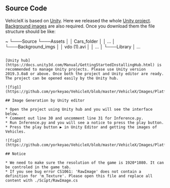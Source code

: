 ## Source Code 

VehicleX is based on [Unity](https://unity.com/). Here we released the whole [Unity project](). [Background images](https://drive.google.com/open?id=11JQMzaF7tUOEjZXzgVbFUTDjpgD_6wTr) are also required. Once you download them the file structure should be like:

~
└───Source
    └───Assets
    │   │ Cars_folder
    │   │ ...
    │
    └───Background_imgs
    │   │ vdo (1).avi
    │   │ ...
    │
    └───Library
    │
    ...
```

[Unity hub](https://docs.unity3d.com/Manual/GettingStartedInstallingHub.html) is recommended to manage Unity projects. Please use Unity version 2019.3.0a8 or above. Once both the project and Unity editor are ready. The project can be opened easily by the Unity hub.    

![fig1](https://github.com/yorkeyao/VehicleX/blob/master/VehicleX/Images/Platform.jpg)  

## Image Generation by Unity editor

* Open the project using Unity hub and you will see the interface below.
* Comment out line 30 and uncomment line 31 for Inference.py.  
* Run Inference.py and you will see a notice to press the play button. 
* Press the play button ▶️ in Unity Editor and getting the images of Vehicles. 

![fig2](https://github.com/yorkeyao/VehicleX/blob/master/VehicleX/Images/Platform.jpg) 

## Notice

* We need to make sure the resolution of the game is 1920*1080. It can be controled in the game tab.
* If you see bug error CS1061: 'RawImage' does not contain a definition for 'm_Texture'. Please open this file and replace all content with ./Scipt/RawImage.cs


